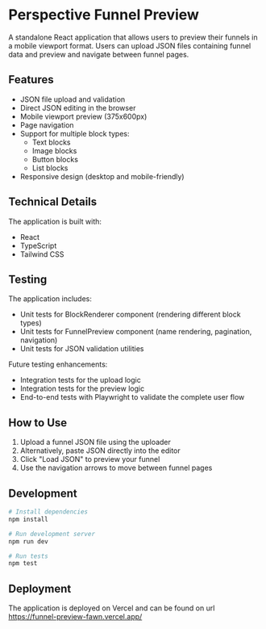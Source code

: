 # Perspective Funnel Preview

A standalone React application that allows users to preview their funnels in a mobile viewport format. Users can upload JSON files containing funnel data and preview and navigate between funnel pages.

## Features

- JSON file upload and validation
- Direct JSON editing in the browser
- Mobile viewport preview (375x600px)
- Page navigation
- Support for multiple block types:
  - Text blocks
  - Image blocks
  - Button blocks
  - List blocks
- Responsive design (desktop and mobile-friendly)

## Technical Details

The application is built with:
- React
- TypeScript
- Tailwind CSS

## Testing

The application includes:
- Unit tests for BlockRenderer component (rendering different block types)
- Unit tests for FunnelPreview component (name rendering, pagination, navigation)
- Unit tests for JSON validation utilities

Future testing enhancements:
- Integration tests for the upload logic
- Integration tests for the preview logic
- End-to-end tests with Playwright to validate the complete user flow

## How to Use

1. Upload a funnel JSON file using the uploader
2. Alternatively, paste JSON directly into the editor
3. Click "Load JSON" to preview your funnel
4. Use the navigation arrows to move between funnel pages

## Development

```bash
# Install dependencies
npm install

# Run development server
npm run dev

# Run tests
npm test
```


## Deployment
The application is deployed on Vercel and can be found on url https://funnel-preview-fawn.vercel.app/

